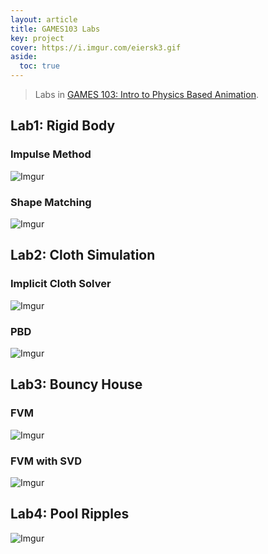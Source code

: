 ```yaml
---
layout: article
title: GAMES103 Labs
key: project
cover: https://i.imgur.com/eiersk3.gif
aside:
  toc: true
---
```


> Labs in [GAMES 103: Intro to Physics Based Animation](http://games-cn.org/games103/).
<!--more-->

## Lab1: Rigid Body

### Impulse Method

![Imgur](https://i.imgur.com/eiersk3.gif)

### Shape Matching

![Imgur](https://i.imgur.com/yycpK7p.gif)

## Lab2: Cloth Simulation

### Implicit Cloth Solver

![Imgur](https://i.imgur.com/bExEAGl.gif)

### PBD

![Imgur](https://i.imgur.com/ZDdvKYR.gif)

## Lab3: Bouncy House

### FVM

![Imgur](https://i.imgur.com/e3V6VMj.gif)

### FVM with SVD

![Imgur](https://i.imgur.com/okp0A1k.gif)

## Lab4: Pool Ripples

![Imgur](https://i.imgur.com/InDQT1p.gif)